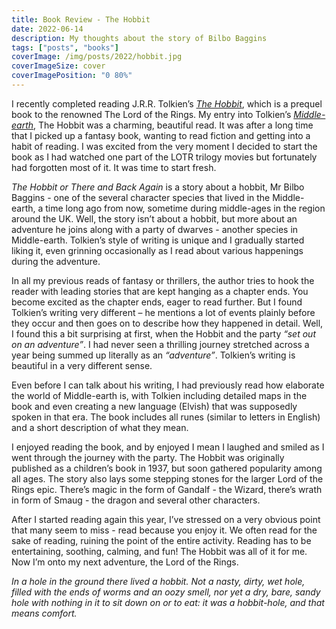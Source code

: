 ```yaml
---
title: Book Review - The Hobbit
date: 2022-06-14
description: My thoughts about the story of Bilbo Baggins
tags: ["posts", "books"]
coverImage: /img/posts/2022/hobbit.jpg
coverImageSize: cover
coverImagePosition: "0 80%"
---
```


I recently completed reading J.R.R. Tolkien’s [_The Hobbit_](https://www.goodreads.com/book/show/5907.The_Hobbit), which is a prequel book to the renowned The Lord of the Rings. My entry into Tolkien’s [_Middle-earth_](https://en.wikipedia.org/wiki/Middle-earth), The Hobbit was a charming, beautiful read. It was after a long time that I picked up a fantasy book, wanting to read fiction and getting into a habit of reading. I was excited from the very moment I decided to start the book as I had watched one part of the LOTR trilogy movies but fortunately had forgotten most of it. It was time to start fresh.

_The Hobbit or There and Back Again_ is a story about a hobbit, Mr Bilbo Baggins - one of the several character species that lived in the Middle-earth, a time long ago from now, sometime during middle-ages in the region around the UK. Well, the story isn’t about a hobbit, but more about an adventure he joins along with a party of dwarves - another species in Middle-earth. Tolkien’s style of writing is unique and I gradually started liking it, even grinning occasionally as I read about various happenings during the adventure.

In all my previous reads of fantasy or thrillers, the author tries to hook the reader with leading stories that are kept hanging as a chapter ends. You become excited as the chapter ends, eager to read further. But I found Tolkien’s writing very different – he mentions a lot of events plainly before they occur and then goes on to describe how they happened in detail. Well, I found this a bit surprising at first, when the Hobbit and the party _“set out on an adventure”_. I had never seen a thrilling journey stretched across a year being summed up literally as an _“adventure”_. Tolkien’s writing is beautiful in a very different sense.

Even before I can talk about his writing, I had previously read how elaborate the world of Middle-earth is, with Tolkien including detailed maps in the book and even creating a new language (Elvish) that was supposedly spoken in that era. The book includes all runes (similar to letters in English) and a short description of what they mean.

I enjoyed reading the book, and by enjoyed I mean I laughed and smiled as I went through the journey with the party. The Hobbit was originally published as a children’s book in 1937, but soon gathered popularity among all ages. The story also lays some stepping stones for the larger Lord of the Rings epic. There’s magic in the form of Gandalf - the Wizard, there’s wrath in form of Smaug - the dragon and several other characters.

After I started reading again this year, I’ve stressed on a very obvious point that many seem to miss - read because you enjoy it. We often read for the sake of reading, ruining the point of the entire activity. Reading has to be entertaining, soothing, calming, and fun! The Hobbit was all of it for me. Now I’m onto my next adventure, the Lord of the Rings.

_In a hole in the ground there lived a hobbit. Not a nasty, dirty, wet hole, filled with the ends of worms and an oozy smell, nor yet a dry, bare, sandy hole with nothing in it to sit down on or to eat: it was a hobbit-hole, and that means comfort._
